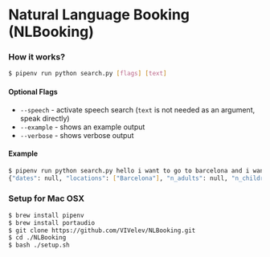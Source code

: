 # Natural Language Booking (NLBooking)


### How it works?
```bash
$ pipenv run python search.py [flags] [text]
```

#### Optional Flags
- `--speech` - activate speech search (`text` is not needed as an argument, speak directly)
- `--example` - shows an example output
- `--verbose` - shows verbose output

#### Example
```bash
$ pipenv run python search.py hello i want to go to barcelona and i want my hotel to have free wi-fi and a swimming pool and also i dont want to pay more the £100
{"dates": null, "locations": ["Barcelona"], "n_adults": null, "n_children": null, "price_limits": ["100"], "search_tags": ["free wi-fi", "swimming pool"]}
```

### Setup for Mac OSX
```bash
$ brew install pipenv
$ brew install portaudio
$ git clone https://github.com/VIVelev/NLBooking.git
$ cd ./NLBooking
$ bash ./setup.sh
```
